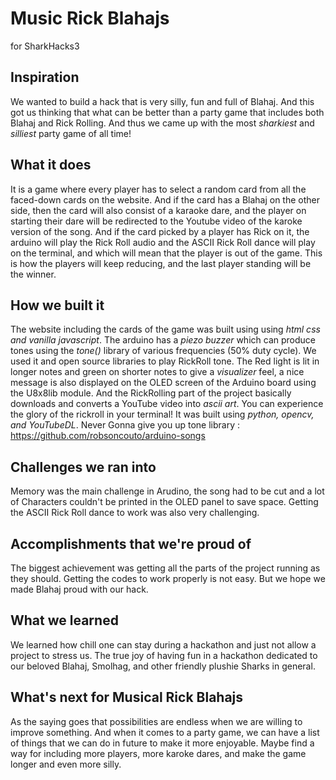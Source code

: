 # Music Rick Blahajs
for SharkHacks3

## Inspiration
We wanted to build a hack that is very silly, fun and full of Blahaj. And this got us thinking that what can be better than a party game that includes both Blahaj and Rick Rolling. And thus we came up with the most *sharkiest* and *silliest* party game of all time!

## What it does
It is a game where every player has to select a random card from all the faced-down cards on the website. And if the card has a Blahaj on the other side, then the card will also consist of a karaoke dare, and the player on starting their dare will be redirected to the Youtube video of the karoke version of the song. And if the card picked by a player has Rick on it, the arduino will play the Rick Roll audio and the ASCII Rick Roll dance will play on the terminal, and which will mean that the player is out of the game. This is how the players will keep reducing, and the last player standing will be the winner. 

## How we built it
The website including the cards of the game was built using using *html css and vanilla javascript*. 
The arduino has a *piezo buzzer* which can produce tones using the *tone()* library of various frequencies (50% duty cycle). We used it and open source libraries to play RickRoll tone. The Red light is lit in longer notes and green on shorter notes to give a *visualizer* feel, a nice message is also displayed on the OLED screen of the Arduino board using the U8x8lib module.
And the RickRolling part of the project basically downloads and converts a YouTube video into *ascii art*. You can experience the glory of the rickroll in your terminal! It was built using *python, opencv, and YouTubeDL*.
Never Gonna give you up tone library : https://github.com/robsoncouto/arduino-songs

## Challenges we ran into
Memory was the main challenge in Arudino, the song had to be cut and a lot of Characters couldn't be printed in the OLED panel to save space. Getting the ASCII Rick Roll dance to work was also very challenging. 

## Accomplishments that we're proud of
The biggest achievement was getting all the parts of the project running as they should. Getting the codes to work properly is not easy. But we hope we made Blahaj proud with our hack.

## What we learned
We learned how chill one can stay during a hackathon and just not allow a project to stress us. The true joy of having fun in a hackathon dedicated to our beloved Blahaj, Smolhag, and other friendly plushie Sharks in general. 

## What's next for Musical Rick Blahajs
As the saying goes that possibilities are endless when we are willing to improve something. And when it comes to a party game, we can have a list of things that we can do in future to make it more enjoyable. Maybe find a way for including more players, more karoke dares, and make the game longer and even more silly. 
